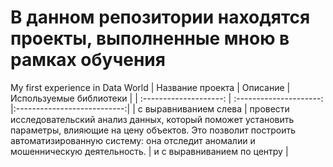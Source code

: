 # В данном репозитории находятся проекты, выполненные мною в рамках обучения 
My first experience in Data World
| Название проекта       | Описание                                                                                    | Используемые библиотеки     |
| :--------------------: | :---------------------:                                                                     |:---------------------------:|
| с выравниванием слева  | провести исследовательский анализ данных, который поможет установить параметры, влияющие на цену объектов. Это позволит построить автоматизированную систему: она отследит аномалии и мошенническую деятельность.   | и с выравниванием по центру |

